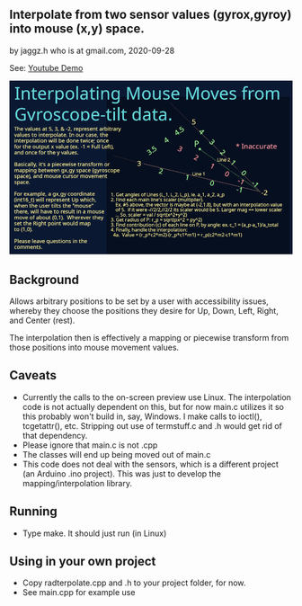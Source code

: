 ## Interpolate from two sensor values (gyrox,gyroy) into mouse (x,y) space.
by jaggz.h who is at gmail.com, 2020-09-28

See: [Youtube Demo](https://www.youtube.com/watch?v=sYNi_wDB9Zw)

![Interpolation algorithm/explanation](tri-angle-interpolation-sort-of.png "Interpolation algorithm/explanation")

## Background
Allows arbitrary positions to be set by a user with accessibility issues,
whereby they choose the positions they desire for Up, Down, Left, Right,
and Center (rest).

The interpolation then is effectively a mapping or piecewise transform
from those positions into mouse movement values.

## Caveats
* Currently the calls to the on-screen preview use Linux.  The interpolation code is not actually dependent on this, but for now main.c utilizes it so this probably won't build in, say, Windows.  I make calls to ioctl(), tcgetattr(), etc.  Stripping out use of termstuff.c and .h would get rid of that dependency.
* Please ignore that main.c is not .cpp
* The classes will end up being moved out of main.c
* This code does not deal with the sensors, which is a different project (an Arduino .ino project).  This was just to develop the mapping/interpolation library.

## Running
* Type make.  It should just run (in Linux)

## Using in your own project
* Copy radterpolate.cpp and .h to your project folder, for now.
* See main.cpp for example use
